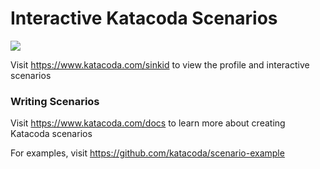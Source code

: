 # Interactive Katacoda Scenarios

[![](http://shields.katacoda.com/katacoda/sinkid/count.svg)](https://www.katacoda.com/sinkid "Get your profile on Katacoda.com")

Visit https://www.katacoda.com/sinkid to view the profile and interactive scenarios

### Writing Scenarios
Visit https://www.katacoda.com/docs to learn more about creating Katacoda scenarios

For examples, visit https://github.com/katacoda/scenario-example

